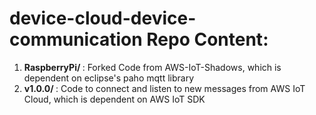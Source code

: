 # device-cloud-device-communication Repo Content:

1.  <b>RaspberryPi/ </b>: Forked Code from   AWS-IoT-Shadows, which is dependent on eclipse's paho mqtt library
2.  <b>v1.0.0/ </b>: Code to connect and listen to new messages from AWS IoT Cloud, which is dependent on AWS IoT SDK

